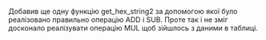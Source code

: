 Добавив ще одну функцію get_hex_string2 за допомогою якої було реалізовано правильно операцію ADD i SUB. Проте так і не зміг досконало реалізувати операцію MUL щоб зійшлось з даними в таблиці.